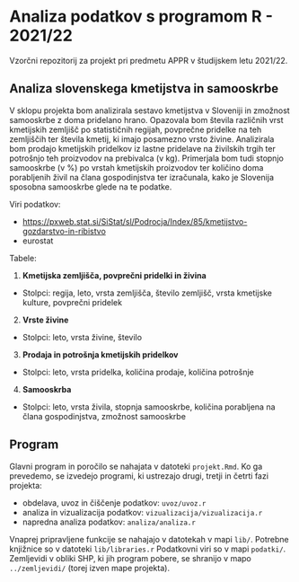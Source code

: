 # Analiza podatkov s programom R - 2021/22

Vzorčni repozitorij za projekt pri predmetu APPR v študijskem letu 2021/22. 

## Analiza slovenskega kmetijstva in samooskrbe

V sklopu projekta bom analizirala sestavo kmetijstva v Sloveniji in zmožnost samooskrbe z doma pridelano hrano. Opazovala bom števila različnih vrst kmetijskih zemljišč po statističnih regijah, povprečne pridelke na teh zemljiščih ter števila kmetij, ki imajo posamezno vrsto živine. Analizirala bom prodajo kmetijskih pridelkov iz lastne pridelave na živilskih trgih ter potrošnjo teh proizvodov na prebivalca (v kg). Primerjala bom tudi stopnjo samooskrbe (v %) po vrstah kmetijskih proizvodov ter količino doma porabljenih živil na člana gospodinjstva ter izračunala, kako je Slovenija sposobna samooskrbe glede na te podatke.

Viri podatkov: 
* https://pxweb.stat.si/SiStat/sl/Podrocja/Index/85/kmetijstvo-gozdarstvo-in-ribistvo
* eurostat

Tabele:
1. **Kmetijska zemljišča, povprečni pridelki in živina**
* Stolpci: regija, leto, vrsta zemljišča, število zemljišč, vrsta kmetijske kulture, povprečni pridelek
2. **Vrste živine**
* Stolpci: leto, vrsta živine, število
3. **Prodaja in potrošnja kmetijskih pridelkov**
* Stolpci: leto, vrsta pridelka, količina prodaje, količina potrošnje
4. **Samooskrba**
* Stolpci: leto, vrsta živila, stopnja samooskrbe, količina porabljena na člana gospodinjstva, zmožnost samooskrbe
 
## Program

Glavni program in poročilo se nahajata v datoteki `projekt.Rmd`.
Ko ga prevedemo, se izvedejo programi, ki ustrezajo drugi, tretji in četrti fazi projekta:

* obdelava, uvoz in čiščenje podatkov: `uvoz/uvoz.r`
* analiza in vizualizacija podatkov: `vizualizacija/vizualizacija.r`
* napredna analiza podatkov: `analiza/analiza.r`

Vnaprej pripravljene funkcije se nahajajo v datotekah v mapi `lib/`.
Potrebne knjižnice so v datoteki `lib/libraries.r`
Podatkovni viri so v mapi `podatki/`.
Zemljevidi v obliki SHP, ki jih program pobere,
se shranijo v mapo `../zemljevidi/` (torej izven mape projekta).

